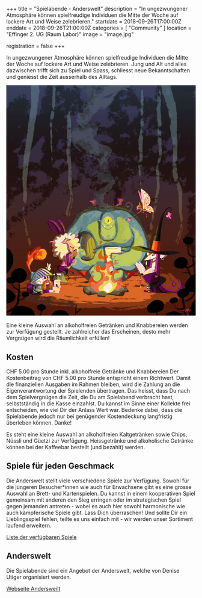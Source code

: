 +++
title = "Spielabende - Anderswelt"
description = "In ungezwungener Atmosphäre können spielfreudige Individuen die Mitte der Woche auf lockere Art und Weise zelebrieren."
startdate = 2018-09-26T17:00:00Z
enddate = 2018-09-26T21:00:00Z
categories = [ "Community" ]
location = "Effinger 2. UG (Raum Labor)"
image = "image.jpg"

registration = false
+++

<div class="lead">
In ungezwungener Atmosphäre können spielfreudige Individuen die Mitte der Woche auf lockere Art und Weise zelebrieren. Jung und Alt und alles dazwischen trifft sich zu Spiel und Spass, schliesst neue Bekanntschaften und geniesst die Zeit ausserhalb des Alltags.
</div>

![Anderswelt](image.jpg)

Eine kleine Auswahl an alkoholfreien Getränken und Knabbereien werden zur Verfügung gestellt. Je zahlreicher das Erscheinen, desto mehr Vergnügen wird die Räumlichkeit erfüllen!

## Kosten

CHF 5.00 pro Stunde inkl. alkoholfreie Getränke und Knabbereien
Der Kostenbeitrag von CHF 5.00 pro Stunde entspricht einem Richtwert. Damit die finanziellen Ausgaben im Rahmen bleiben, wird die Zahlung an die Eigenverantwortung der Spielenden übertragen. Das heisst, dass Du nach dem Spielvergnügen die Zeit, die Du am Spielabend verbracht hast, selbstständig in die Kasse einzahlst. Du kannst im Sinne einer Kollekte frei entscheiden, wie viel Dir der Anlass Wert war. Bedenke dabei, dass die Spielabende jedoch nur bei genügender Kostendeckung langfristig überleben können. Danke!

Es steht eine kleine Auswahl an alkoholfreien Kaltgetränken sowie Chips, Nüssli und Güetzi zur Verfügung. Heissgetränke und alkoholische Getränke können bei der Kaffeebar bestellt (und bezahlt) werden.

## Spiele für jeden Geschmack

Die Anderswelt stellt viele verschiedene Spiele zur Verfügung. Sowohl für die jüngeren Besucher*innen wie auch für Erwachsene gibt es eine grosse Auswahl an Brett- und Kartenspielen. Du kannst in einem kooperativen Spiel gemeinsam mit anderen den Sieg erringen oder im strategischen Spiel gegen jemanden antreten - wobei es auch hier sowohl harmonische wie auch kämpferische Spiele gibt. Lass Dich überraschen! Und sollte Dir ein Lieblingsspiel fehlen, teilte es uns einfach mit - wir werden unser Sortiment laufend erweitern.

<a target="_blank" href="https://www.anderswelt.ch/app/download/8575092676/Spieleliste.pdf?t=1522260291" class="btn btn-mod btn-border btn-round btn-medium">Liste der verfügbaren Spiele</a>

## Anderswelt

Die Spielabende sind ein Angebot der Anderswelt, welche von Denise Utiger organisiert werden.

<a target="_blank" href="https://www.anderswelt.ch/" class="btn btn-mod btn-round btn-medium">Webseite Andersweilt</a>
